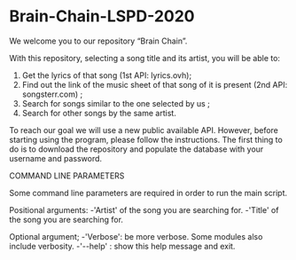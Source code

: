 # Brain-Chain-LSPD-2020

We welcome you to our repository “Brain Chain”. 

With this repository, selecting a song title and its artist, you will be able to:

1) Get the lyrics of that song (1st API: lyrics.ovh);
2) Find out the link of the music sheet of that song of it is present (2nd API: songsterr.com) ;
3) Search for songs similar to the one selected by us ;
4) Search for other songs by the same artist.

To reach our goal we will use a new public available API.
However, before starting using the program, please follow the instructions.
The first thing to do is to download the repository and populate the database with your username and password.


COMMAND LINE PARAMETERS

Some command line parameters are required in order to run the main script.

Positional arguments:
-'Artist' of the song you are searching for.
-'Title' of the song you are searching for.

Optional argument;
-'Verbose': be more verbose. Some modules also include verbosity.
-'--help' : show this help message and exit.

